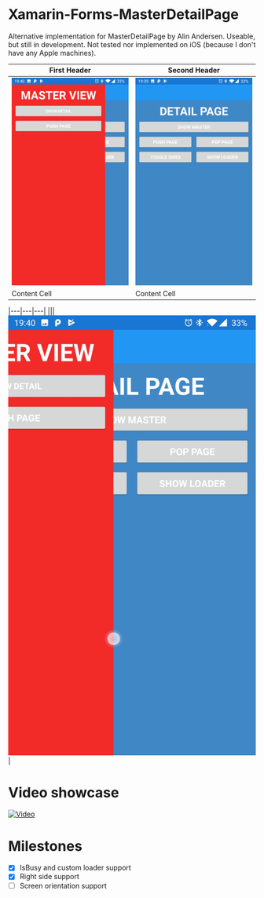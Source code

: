 # Xamarin-Forms-MasterDetailPage
Alternative implementation for MasterDetailPage by Alin Andersen. Useable, but still in development.
Not tested nor implemented on iOS (because I don't have any Apple machines).

| First Header  | Second Header |
| ------------- | ------------- |
| ![Example master view](Assets/MasterView.jpg)  | ![Example detail page](Assets/DetailPage.jpg) |
| Content Cell  | Content Cell  |

|---|---|---|
|||![Example mix](Assets/MasterDetailMix.jpg)|

# Video showcase
[![Video](https://youtu.be/ON48mqDQPs4)](https://youtu.be/ON48mqDQPs4)

# Milestones
- [X] IsBusy and custom loader support
- [X] Right side support
- [ ] Screen orientation support

